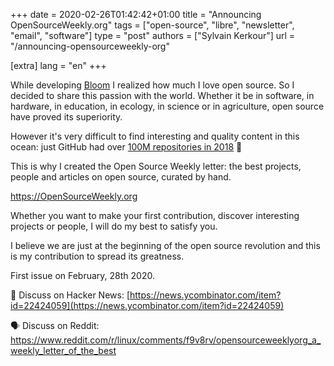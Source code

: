 +++
date = 2020-02-26T01:42:42+01:00
title = "Announcing OpenSourceWeekly.org"
tags = ["open-source", "libre", "newsletter", "email", "software"]
type = "post"
authors = ["Sylvain Kerkour"]
url = "/announcing-opensourceweekly-org"

[extra]
lang = "en"
+++


While developing <a href="https://bloom.sh" target="_blank" rel="noopener">Bloom</a>
I realized how much I love open source. So I decided to share this passion with the world. Whether it be in software, in hardware, in education, in ecology, in science or in agriculture, open source have proved its superiority.

However it's very difficult to find interesting and quality content in this ocean: just GitHub had over
<a href="https://github.blog/2018-11-08-100m-repos/" target="_blank" rel="noopener">100M repositories in 2018</a> 🤔


This is why I created the Open Source Weekly letter: the best projects, people and articles on open source, curated by hand.

<div class="text-center mb-5 mt-5">
  <a href="https://opensourceweekly.org" target="_blank" rel="noopener">https://OpenSourceWeekly.org</a>
  <!-- <small class="form-text text-muted">We hate spam even more than you do.
        We'll never share your email and you can unsubscribe at any time.</small> -->
</div>

Whether you want to make your first contribution, discover interesting projects or people, I will do my best to satisfy you.

I believe we are just at the beginning of the open source revolution and this is my contribution to spread its greatness.


First issue on February, 28th 2020.


💬 Discuss on Hacker News: [https://news.ycombinator.com/item?id=22424059](https://news.ycombinator.com/item?id=22424059)


<div class="text-left mb-5">
🗣️ Discuss on Reddit: <a href="https://www.reddit.com/r/linux/comments/f9v8rv/opensourceweeklyorg_a_weekly_letter_of_the_best">https://www.reddit.com/r/linux/comments/f9v8rv/opensourceweeklyorg_a_weekly_letter_of_the_best</a>
</div>
